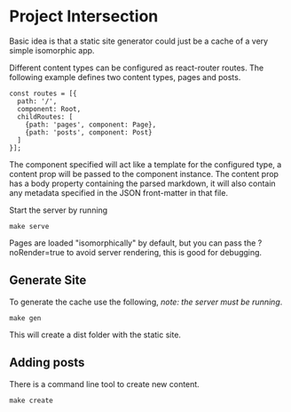 # Project Intersection

Basic idea is that a static site generator could just be a cache of a very simple isomorphic app.

Different content types can be configured as react-router routes.  The following example defines two content types, pages and posts.

```
const routes = [{ 
  path: '/',
  component: Root,
  childRoutes: [
    {path: 'pages', component: Page},
    {path: 'posts', component: Post}
  ]
}];
```

The component specified will act like a template for the configured type, a content prop will be passed to the component instance.  The content prop has a body property containing the parsed markdown, it will also contain any metadata specified in the JSON front-matter in that file.

Start the server by running 

```
make serve
```

Pages are loaded "isomorphically" by default, but you can pass the ?noRender=true to avoid server rendering, this is good for debugging.

## Generate Site

To generate the cache use the following, *note: the server must be running*.

```
make gen
```

This will create a dist folder with the static site.

## Adding posts

There is a command line tool to create new content.  

```
make create
```

